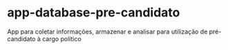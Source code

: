 # app-database-pre-candidato
App para coletar informações, armazenar e analisar para utilização de pré-candidato à cargo político
